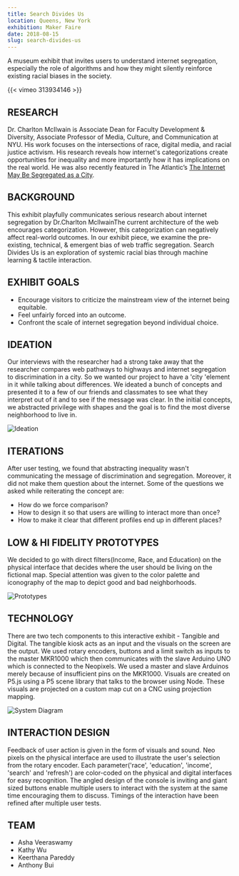 ```yaml
---
title: Search Divides Us
location: Queens, New York
exhibition: Maker Faire
date: 2018-08-15
slug: search-divides-us
---
```


A museum exhibit that invites users to understand internet segregation, especially the role of algorithms and how they might silently reinforce existing racial biases in the society.

{{< vimeo 313934146 >}}


## RESEARCH
Dr. Charlton McIlwain is Associate Dean for Faculty Development & Diversity, Associate Professor of Media, Culture, and Communication at NYU. His work focuses on the intersections of race, digital media, and racial justice activism. His research reveals how internet's categorizations create opportunities for inequality and more importantly how it has implications on the real world. He was also recently featured in The Atlantic’s [The Internet May Be Segregated as a City](https://www.theatlantic.com/technology/archive/2016/09/the-internet-may-be-as-segregated-as-a-city/498608/).

## BACKGROUND
This exhibit playfully communicates serious research about internet segregation by Dr.Charlton McllwainThe current architecture of the web encourages categorization. However, this categorization can negatively affect real-world outcomes. In our exhibit piece, we examine the pre-existing, technical, & emergent bias of web traffic segregation. Search Divides Us is an exploration of systemic racial bias through machine learning & tactile interaction.

## EXHIBIT GOALS
- Encourage visitors to criticize the mainstream view of the internet being equitable.
- Feel unfairly forced into an outcome.
- Confront the scale of internet segregation beyond individual choice.

## IDEATION
Our interviews with the researcher had a strong take away that the researcher compares web pathways to highways and internet segregation to discrimination in a city. So we wanted our project to have a 'city 'element in it while talking about differences. We ideated a bunch of concepts and presented it to a few of our friends and classmates to see what they interpret out of it and to see if the message was clear. In the initial concepts, we abstracted privilege with shapes and the goal is to find the most diverse neighborhood to live in.

![Ideation](/projects/sdu-ideation.png)

## ITERATIONS
After user testing, we found that abstracting inequality wasn't communicating the message of discrimination and segregation. Moreover, it did not make them question about the internet.  Some of the questions we asked while reiterating the concept are:
- How do we force comparison?
- How to design it so that users are willing to interact more than once?
- How to make it clear that different profiles end up in different places?

## LOW & HI FIDELITY PROTOTYPES
We decided to go with direct filters(Income, Race, and Education) on the physical interface that decides where the user should be living on the fictional map. Special attention was given to the color palette and iconography of the map to depict good and bad neighborhoods.

![Prototypes](/projects/sdu-prototyping.png)

## TECHNOLOGY
There are two tech components to this interactive exhibit - Tangible and Digital. The tangible kiosk acts as an input and the visuals on the screen are the output. We used rotary encoders, buttons and a limit switch as inputs to the master MKR1000 which then communicates with the slave Arduino UNO which is connected to the Neopixels. We used a master and slave Arduinos merely because of insufficient pins on the MKR1000. Visuals are created on P5.js using a P5 scene library that talks to the browser using Node. These visuals are projected on a custom map cut on a CNC using projection mapping.

![System Diagram](/projects/sdu-system-diagram.png)

## INTERACTION DESIGN
Feedback of user action is given in the form of visuals and sound. Neo pixels on the physical interface are used to illustrate the user's selection from the rotary encoder. Each parameter('race', 'education', 'income', 'search' and 'refresh') are color-coded on the physical and digital interfaces for easy recognition. The angled design of the console is inviting and giant sized buttons enable multiple users to interact with the system at the same time encouraging them to discuss. Timings of the interaction have been refined after multiple user tests.

## TEAM

- Asha Veeraswamy
- Kathy Wu
- Keerthana Pareddy
- Anthony Bui
